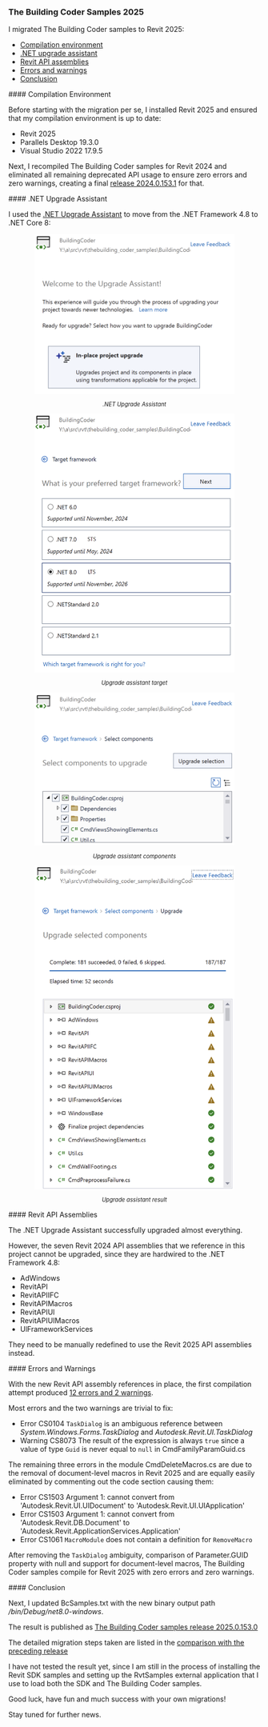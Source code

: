 <head>
<meta http-equiv="Content-Type" content="text/html; charset=utf-8">
<link rel="stylesheet" type="text/css" href="bc.css">
<!-- https://highlightjs.org/#usage
<link rel="stylesheet" href="https://cdnjs.cloudflare.com/ajax/libs/highlight.js/11.9.0/styles/default.min.css">
<script src="https://cdnjs.cloudflare.com/ajax/libs/highlight.js/11.9.0/highlight.min.js"></script>
<script>hljs.highlightAll();</script>
-->

<!-- https://prismjs.com -->
<link href="https://cdn.jsdelivr.net/npm/prismjs@1.29.0/themes/prism.min.css" rel="stylesheet" />
<script src="https://cdn.jsdelivr.net/npm/prismjs@1.29.0/components/prism-core.min.js"></script>
<script src="https://cdn.jsdelivr.net/npm/prismjs@1.29.0/plugins/autoloader/prism-autoloader.min.js"></script>
<style> code[class*=language-], pre[class*=language-] { font-size : 90%; } </style>
</head>

<!---

install revit 2025
tbc samples zero warnings no deprecated api usage
remove all deprecated api usage
compile with zero warnings
update visual studio 2022 to 17.9.5
upgrade to .net core
https://duckduckgo.com/?q=upgrade+to+.net+core
updated the seven assembly DLL references:

twitter:

Migrating The Building Coder samples to Revit 2025: compilation environment, .NET upgrade assistant, Revit API assemblies, errors and warnings in the #RevitAPI @AutodeskRevit #BIM @DynamoBIM https://autode.sk/tbcsamples2025

I migrated The Building Coder samples to Revit 2025
&ndash; Compilation environment
&ndash; .NET upgrade assistant
&ndash; Revit API assemblies
&ndash; Errors and warnings
&ndash; Conclusion...

linkedin:

#BIM #DynamoBIM #AutodeskAPS #Revit #API #IFC #SDK #Autodesk #AEC #adsk

the [Revit API discussion forum](http://forums.autodesk.com/t5/revit-api-forum/bd-p/160) thread

<center>
<img src="img/" alt="" title="" width="600"/>
<p style="font-size: 80%; font-style:italic"></p>
</center>

-->

### The Building Coder Samples 2025

I migrated The Building Coder samples to Revit 2025:

- [Compilation environment](#2)
- [.NET upgrade assistant](#3)
- [Revit API assemblies](#4)
- [Errors and warnings](#5)
- [Conclusion](#6)

####<a name="2"></a> Compilation Environment

Before starting with the migration per se, I installed Revit 2025 and ensured that my compilation environment is up to date:

- Revit 2025
- Parallels Desktop 19.3.0
- Visual Studio 2022 17.9.5

Next, I recompiled The Building Coder samples for Revit 2024 and eliminated all remaining deprecated API usage to ensure zero errors and zero warnings, creating a final
[release 2024.0.153.1](https://github.com/jeremytammik/the_building_coder_samples/releases/tag/2024.0.153.1) for that.

####<a name="3"></a> .NET Upgrade Assistant

I used the [.NET Upgrade Assistant](https://learn.microsoft.com/en-us/dotnet/core/porting/upgrade-assistant-overview) to move from the .NET Framework 4.8 to .NET Core 8:

<center>
<img src="img/tbc2025upgrade_01.png" alt=".NET Upgrade Assistant" title=".NET Upgrade Assistant" width="400"/> <!-- Pixel Height: 678 Pixel Width: 848 -->
<p style="font-size: 80%; font-style:italic">.NET Upgrade Assistant</p>
<img src="img/tbc2025upgrade_02.png" alt="Upgrade assistant target" title="Upgrade assistant target" width="400"/> <!-- Pixel Height: 1,092 Pixel Width: 844 -->
<p style="font-size: 80%; font-style:italic">Upgrade assistant target</p>
<img src="img/tbc2025upgrade_03.png" alt="Upgrade assistant components" title="Upgrade assistant components" width="400"/> <!-- Pixel Height: 678 Pixel Width: 848 -->
<p style="font-size: 80%; font-style:italic">Upgrade assistant components</p>
<img src="img/tbc2025upgrade_04.png" alt="Upgrade assistant result" title="Upgrade assistant result" width="400"/> <!-- Pixel Height: 1,360 Pixel Width: 840 -->
<p style="font-size: 80%; font-style:italic">Upgrade assistant result</p>
</center>

####<a name="4"></a> Revit API Assemblies

The .NET Upgrade Assistant successfully upgraded almost everything.

However, the seven Revit 2024 API assemblies that we reference in this project cannot be upgraded, since they are hardwired to the .NET Framework 4.8:

- AdWindows
- RevitAPI
- RevitAPIIFC
- RevitAPIMacros
- RevitAPIUl
- RevitAPIUIMacros
- UlFrameworkServices

They need to be manually redefined to use the Revit 2025 API assemblies instead.

####<a name="5"></a> Errors and Warnings

With the new Revit API assembly references in place, the first compilation attempt
produced [12 errors and 2 warnings](doc/tbc_samples_2025_migr_01.txt).

Most errors and the two warnings are trivial to fix:

- Error CS0104 `TaskDialog` is an ambiguous reference between *System.Windows.Forms.TaskDialog* and *Autodesk.Revit.UI.TaskDialog*
- Warning CS8073 The result of the expression is always `true` since a value of type `Guid` is never equal to `null`  in CmdFamilyParamGuid.cs

The remaining three errors in the module CmdDeleteMacros.cs are due to the removal of document-level macros in Revit 2025 and are equally easily eliminated by commenting out the code section causing them:

- Error CS1503 Argument 1: cannot convert from 'Autodesk.Revit.UI.UIDocument' to 'Autodesk.Revit.UI.UIApplication'
- Error CS1503 Argument 1: cannot convert from 'Autodesk.Revit.DB.Document' to 'Autodesk.Revit.ApplicationServices.Application'
- Error CS1061 `MacroModule` does not contain a definition for `RemoveMacro`

After removing the `TaskDialog` ambiguity, comparison of Parameter.GUID property with null and support for document-level macros, The Building Coder samples compile for Revit 2025 with zero errors and zero warnings.

####<a name="6"></a> Conclusion

Next, I updated BcSamples.txt with the new binary output path */bin/Debug/net8.0-windows*.

The result is published
as [The Building Coder samples release 2025.0.153.0](https://github.com/jeremytammik/the_building_coder_samples/releases/tag/2025.0.153.0)

The detailed migration steps taken are listed in
the [comparison with the preceding release](https://github.com/jeremytammik/the_building_coder_samples/compare/2024.0.153.1...2025.0.153.0)

I have not tested the result yet, since I am still in the process of installing the Revit SDK samples and setting up the RvtSamples external application that I use to load both the SDK and The Building Coder samples.

Good luck, have fun and much success with your own migrations!

Stay tuned for further news.


